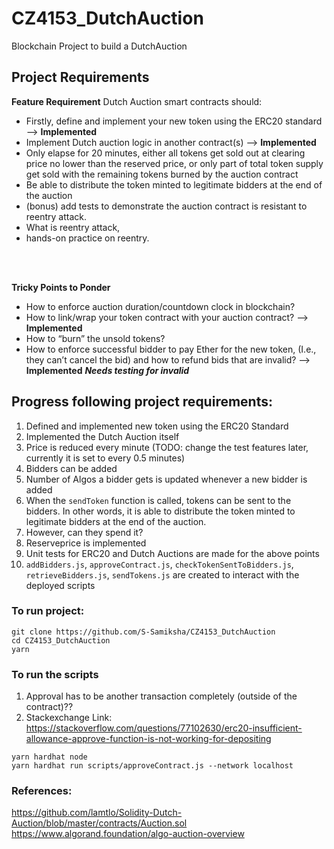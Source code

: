 # CZ4153_DutchAuction

Blockchain Project to build a DutchAuction

## Project Requirements
**Feature Requirement**
Dutch Auction smart contracts should:
- Firstly, define and implement your new token using the ERC20 standard --> **Implemented**
- Implement Dutch auction logic in another contract(s) --> **Implemented**
- Only elapse for 20 minutes, either all tokens get sold out at clearing price no lower than the reserved price, or only part of total token supply get sold with the remaining tokens burned by the auction contract
- Be able to distribute the token minted to legitimate bidders at the end of the auction
- (bonus) add tests to demonstrate the auction contract is resistant to reentry attack.
- What is reentry attack,
- hands-on practice on reentry.

<br><br>

**Tricky Points to Ponder** 
- How to enforce auction duration/countdown clock in blockchain?
- How to link/wrap your token contract with your auction contract? --> **Implemented**
- How to “burn” the unsold tokens?
- How to enforce successful bidder to pay Ether for the new token, (I.e., they can’t cancel the bid) and how to
refund bids that are invalid? --> **Implemented** ***Needs testing for invalid***

## Progress following project requirements:

1. Defined and implemented new token using the ERC20 Standard 
2. Implemented the Dutch Auction itself
3. Price is reduced every minute (TODO: change the test features later, currently it is set to every 0.5 minutes)
4. Bidders can be added
5. Number of Algos a bidder gets is updated whenever a new bidder is added 
6. When the `sendToken` function is called, tokens can be sent to the bidders. In other words, it is able to distribute the token minted to legitimate bidders at the end of the auction.
7. However, can they spend it?
8. Reserveprice is implemented 
9. Unit tests for ERC20 and Dutch Auctions are made for the above points
10. `addBidders.js`, `approveContract.js`, `checkTokenSentToBidders.js`, `retrieveBidders.js`, `sendTokens.js` are created to interact with the deployed scripts 

### To run project:
```
git clone https://github.com/S-Samiksha/CZ4153_DutchAuction
cd CZ4153_DutchAuction
yarn
```

### To run the scripts

1. Approval has to be another transaction completely (outside of the contract)?? 
2. Stackexchange Link: https://stackoverflow.com/questions/77102630/erc20-insufficient-allowance-approve-function-is-not-working-for-depositing

```
yarn hardhat node 
yarn hardhat run scripts/approveContract.js --network localhost 

```

### References:

https://github.com/lamtlo/Solidity-Dutch-Auction/blob/master/contracts/Auction.sol <br>
https://www.algorand.foundation/algo-auction-overview <br>